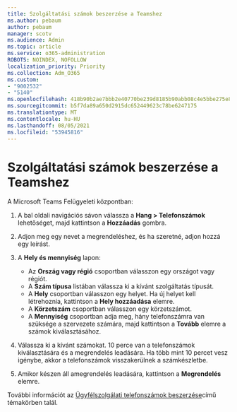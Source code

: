 ```yaml
---
title: Szolgáltatási számok beszerzése a Teamshez
ms.author: pebaum
author: pebaum
manager: scotv
ms.audience: Admin
ms.topic: article
ms.service: o365-administration
ROBOTS: NOINDEX, NOFOLLOW
localization_priority: Priority
ms.collection: Adm_O365
ms.custom:
- "9002532"
- "5140"
ms.openlocfilehash: 418b90b2ae7bbb2e40770be239d8185b90abb08c4e5bbe275e80f64966e97413
ms.sourcegitcommit: b5f7da89a650d2915dc652449623c78be6247175
ms.translationtype: MT
ms.contentlocale: hu-HU
ms.lasthandoff: 08/05/2021
ms.locfileid: "53945816"
---
```

# <a name="get-new-service-numbers-for-teams"></a>Szolgáltatási számok beszerzése a Teamshez

A Microsoft Teams Felügyeleti központban:

1. A bal oldali navigációs sávon válassza a **Hang > Telefonszámok** lehetőséget, majd kattintson a **Hozzáadás** gombra.
2. Adjon meg egy nevet a megrendeléshez, és ha szeretné, adjon hozzá egy leírást.
3. A **Hely és mennyiség** lapon:

    - Az **Ország vagy régió** csoportban válasszon egy országot vagy régiót.
    - A **Szám típusa** listában válassza ki a kívánt szolgáltatás típusát.
    - A **Hely** csoportban válasszon egy helyet. Ha új helyet kell létrehoznia, kattintson a **Hely hozzáadása** elemre.
    - A **Körzetszám** csoportban válasszon egy körzetszámot.
    - A **Mennyiség** csoportban adja meg, hány telefonszámra van szüksége a szervezete számára, majd kattintson a **Tovább** elemre a számok kiválasztásához.
    
4. Válassza ki a kívánt számokat. 10 perce van a telefonszámok kiválasztására és a megrendelés leadására. Ha több mint 10 percet vesz igénybe, akkor a telefonszámok visszakerülnek a számkészletbe.
5. Amikor készen áll amegrendelés leadására, kattintson a **Megrendelés** elemre.

További információt az [Ügyfélszolgálati telefonszámok beszerzése](https://docs.microsoft.com/microsoftteams/getting-service-phone-numbers)című témakörben talál.

